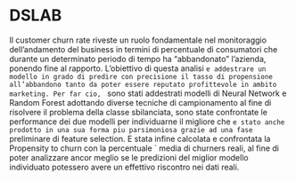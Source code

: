 # DSLAB
Il customer churn rate riveste un ruolo fondamentale nel monitoraggio dell’andamento del business in
termini di percentuale di consumatori che durante un determinato periodo di tempo ha “abbandonato” l’azienda,
ponendo fine al rapporto. L’obiettivo di questa analisi `e addestrare un modello in grado di predire con precisione
il tasso di propensione all’abbandono tanto da poter essere reputato profittevole in ambito marketing. Per far cio, `
sono stati addestrati modelli di Neural Network e Random Forest adottando diverse tecniche di campionamento
al fine di risolvere il problema della classe sbilanciata, sono state confrontate le performance dei due modelli
per individuarne il migliore che `e stato anche prodotto in una sua forma piu parsimoniosa grazie ad una fase `
preliminare di feature selection. E stata infine calcolata e confrontata la Propensity to churn con la percentuale `
media di churners reali, al fine di poter analizzare ancor meglio se le predizioni del miglior modello individuato
potessero avere un effettivo riscontro nei dati reali.
